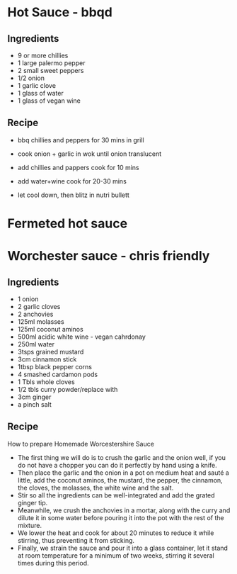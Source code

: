 # Hot Sauce - bbqd
## Ingredients
- 9 or more chillies
- 1 large palermo pepper
- 2 small sweet peppers
- 1/2 onion
- 1 garlic clove
- 1 glass of water
- 1 glass of vegan wine

## Recipe
- bbq chillies and peppers for 30 mins in grill
- cook onion + garlic in wok until onion translucent
- add chillies and pappers cook for 10 mins
- add water+wine cook for 20-30 mins

- let cool down, then blitz in nutri bullett

# Fermeted hot sauce



# Worchester sauce - chris friendly
## Ingredients
- 1 			onion
- 2			garlic cloves
- 2 			anchovies
- 125ml 		molasses
- 125ml 		coconut aminos
- 500ml		acidic white wine - vegan cahrdonay
- 250ml 		water
- 3tsps		grained mustard
- 3cm			cinnamon stick
- 1tbsp		black pepper corns
- 4			smashed cardamon pods
- 1 Tbls		whole cloves
- 1/2 tbls	curry powder/replace with 
- 3cm 		ginger
- a pinch		salt

## Recipe
How to prepare Homemade Worcestershire Sauce
- The first thing we will do is to crush the garlic and the onion well, if you do not have a chopper you can do it perfectly by hand using a knife.
- Then place the garlic and the onion in a pot on medium heat and sauté a little, add the coconut aminos, the mustard, the pepper, the cinnamon, the cloves, the molasses, the white wine and the salt.
- Stir so all the ingredients can be well-integrated and add the grated ginger tip.
- Meanwhile, we crush the anchovies in a mortar, along with the curry and dilute it in some water before pouring it into the pot with the rest of the mixture.
- We lower the heat and cook for about 20 minutes to reduce it while stirring, thus preventing it from sticking.
- Finally, we strain the sauce and pour it into a glass container, let it stand at room temperature for a minimum of two weeks, stirring it several times during this period.

